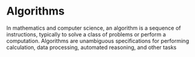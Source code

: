 # Algorithms
 In mathematics and computer science, an algorithm is a sequence of instructions, 
 typically to solve a class of problems or perform a computation. 
 Algorithms are unambiguous specifications for performing 
                calculation, 
                data processing, 
                automated reasoning, 
                and other tasks

